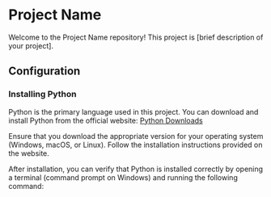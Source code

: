 # Project Name

Welcome to the Project Name repository! This project is [brief description of your project].

## Configuration

### Installing Python

Python is the primary language used in this project. You can download and install Python from the official website: [Python Downloads](https://www.python.org/downloads/)

Ensure that you download the appropriate version for your operating system (Windows, macOS, or Linux). Follow the installation instructions provided on the website.

After installation, you can verify that Python is installed correctly by opening a terminal (command prompt on Windows) and running the following command:

